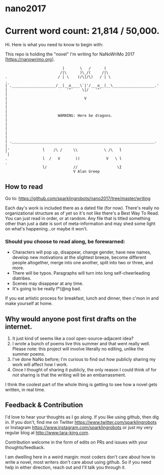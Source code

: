 # nano2017
  
# Current word count: 21,814 / 50,000. 

Hi. Here is what you need to know to begin with: 

This repo is holding the "novel" I'm writing for NaNoWriMo 2017 [https://nanowrimo.org]. 

```
                          )       \   /      (
                         /|\      )\_/(     /|\
.                       / | \    (/\|/\)   / | \                      .
|`.____________________/__|__o____\`|'/___o__|__\___________________.'|
|                           '^`    \|/   '^`                          |
|                                   V                                 |
|                                                                     |
|                       WARNING: Here be dragons.                     |
|                                                                     |
|                                                                     |
| ._________________________________________________________________. |
|'               l    /\ /     \\            \ /\   l                `|
.                l  /   V       ))            V   \ l                 .
                 l/            //                  \I
                               V Alan Greep
```       


## How to read

Go to: https://github.com/sparklingrobots/nano2017/tree/master/writing

Each day's work is included there as a dated file (for now).  There's really no organizational structure as of yet so it's not like there's a Best Way To Read.  You can just read in order, or at random.  Any file that is titled something other than just a date is sort of meta-information and may shed some light on what's happening...or maybe it won't. 


### Should you choose to read along, be forewarned: 
* Characters will pop up, disappear, change gender, have new names, develop new motivations at the slightest breeze, become different people altogether, merge into one another, split into two or three, and more. 
* There will be typos. Paragraphs will turn into long self-cheerleading diatribes.  
* Scenes may disappear at any time. 
* It's going to be really f*(@ng bad. 

If you eat artistic process for breakfast, lunch and dinner, then c'mon in and make yourself at home. 

## Why would anyone post first drafts on the internet. 
1. It just kind of seems like a cool open-source-adjacent idea? 
2. I wrote a bunch of poems live this summer and that went really well. Please note: this project will involve literally no editing, unlike the summer poems. 
3. I've done NaNo before; I'm curious to find out how publicly sharing my work will affect how I work. 
4. Once I thought of sharing it publicly, the only reason I could think of for *not* sharing is that the writing will be an embarrassment. 

I think the coolest part of the whole thing is getting to see how a novel gets written, in real time.

## Feedback & Contribution

I'd love to hear your thoughts as I go along. If you like using github, then dig in.  If you don't, find me on Twitter https://www.twitter.com/sparklingrobots or Instagram https://www.instagram.com/sparklingrobots or just my very regular blog at http://www.tara-king.com. 

Contribution welcome in the form of edits on PRs and issues with your thoughts/feedback.

I am dwelling here in a weird margin: most coders don't care about how to write a novel, most writers don't care about using github.  So if you need help in either direction, reach out and I'll talk you through it. 
